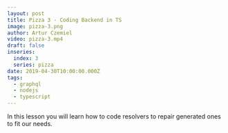 ```yaml
---
layout: post
title: Pizza 3 - Coding Backend in TS
image: pizza-3.png
author: Artur Czemiel
video: pizza-3.mp4
draft: false
inseries:
  index: 3
  series: pizza
date: 2019-04-30T10:00:00.000Z
tags:
  - graphql
  - nodejs
  - typescript
---
```


In this lesson you will learn how to code resolvers to repair generated ones to fit our needs.
